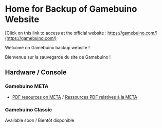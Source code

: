 
# Home for Backup of Gamebuino Website

[Click on this link to access at the official website : https://gamebuino.com/](https://gamebuino.com/)

Welcome on Gamebuino backup website !

Bienvenue sur la sauvegarde du site de Gamebuino !

## Hardware / Console

### Gamebuino META

- [PDF resources on META](./pdf/meta/README-EN.MD) / [Ressources PDF relatives à la META](./pdf/meta/README-FR.MD)

### Gamebuino Classic

Available soon / Bientôt disponible
